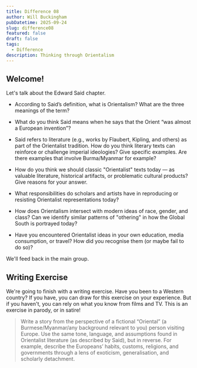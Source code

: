 ```yaml
---
title: Difference 08
author: Will Buckingham
pubDatetime: 2025-09-24
slug: difference08
featured: false
draft: false
tags:
  - Difference
description: Thinking through Orientalism
---
```

## Welcome!

Let's talk about the Edward Said chapter.

*   According to Said’s definition, what is Orientalism? What are the three meanings of the term?
    
*   What do you think Said means when he says that the Orient “was almost a European invention”?
    
*   Said refers to literature (e.g., works by Flaubert, Kipling, and others) as part of the Orientalist tradition. How do you think literary texts can reinforce or challenge imperial ideologies? Give specific examples. Are there examples that involve Burma/Myanmar for example?
    
*   How do you think we should classic "Orientalist" texts today — as valuable literature, historical artifacts, or problematic cultural products? Give reasons for your answer.
    
*   What responsibilities do scholars and artists have in reproducing or resisting Orientalist representations today?
    
*   How does Orientalism intersect with modern ideas of race, gender, and class? Can we identify similar patterns of "othering" in how the Global South is portrayed today?
    
*   Have you encountered Orientalist ideas in your own education, media consumption, or travel? How did you recognise them (or maybe fail to do so)?
    

We'll feed back in the main group.

## Writing Exercise

We're going to finish with a writing exercise. Have you been to a Western country? If you have, you can draw for this exercise on your experience. But if you haven't, you can rely on what you know from films and TV. This is an exercise in parody, or in satire!

> Write a story from the perspective of a fictional “Oriental” (a Burmese/Myanmar/any background relevant to you) person visiting Europe. Use the same tone, language, and assumptions found in Orientalist literature (as described by Said), but in reverse. For example, describe the Europeans’ habits, customs, religions, and governments through a lens of exoticism, generalisation, and scholarly detachment.